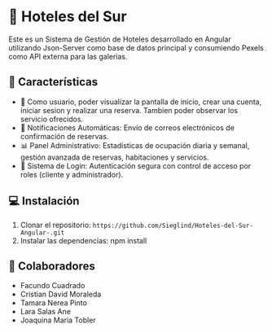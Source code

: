 # 🏨 Hoteles del Sur

Este es un Sistema de Gestión de Hoteles desarrollado en Angular utilizando Json-Server como base de datos principal y consumiendo Pexels como API externa para las galerias.

## 🌟 Características

- 👥 Como usuario, poder visualizar la pantalla de inicio, crear una cuenta, iniciar sesion y realizar una reserva. Tambien poder observar los servicio ofrecidos.
- 📧 Notificaciones Automáticas: Envío de correos electrónicos de confirmación de reservas.
- 📊 Panel Administrativo: Estadísticas de ocupación diaria y semanal, gestión avanzada de reservas, habitaciones y servicios.
- 🔐 Sistema de Login: Autenticación segura con control de acceso por roles (cliente y administrador).

## 💻 Instalación

1. Clonar el repositorio: `https://github.com/Sieglind/Hoteles-del-Sur-Angular-.git `
2. Instalar las dependencias: npm install
   
## 👥 Colaboradores

- Facundo  Cuadrado
- Cristian David Moraleda
- Tamara Nerea Pinto
- Lara Salas Ane
- Joaquina Maria Tobler
